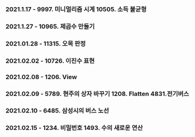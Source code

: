 ### 2021.1.17 - 9997. 미니멀리즘 시계 10505. 소득 불균형
### 2021.1.27 - 10965. 제곱수 만들기

### 2021.01.28 - 11315. 오목 판정

### 2021.02.02 - 10726. 이진수 표현

### 2021.02.08 - 1206. View

### 2021.02.09 - 5789. 현주의 상자 바꾸기 1208. Flatten 4831.전기버스

### 2021.02.10 - 6485. 삼성시의 버스 노선

### 2021.02.15 - 1234. 비밀번호 1493. 수의 새로운 연산

